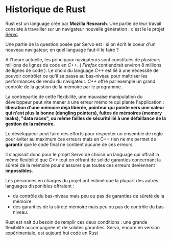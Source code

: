 # Historique de Rust

Rust est un language crée par **Mozilla Research**. Une partie de leur travail consiste à travailler sur un navigateur nouvelle génération : c'est le le projet [Servo](<https://fr.wikipedia.org/wiki/Servo_(moteur_de_rendu)>)

Une partie de la question posée par Servo est : si on écrit le coeur d'un nouveau navigateur; en quel language faut-il le faire ?

A l'heure actuelle, les principaux navigateurs sont constitués de plusieurs millions de lignes de code en _C++_. ( _Firefox_ contiendrait environ 8 millions de lignes de code ). Le choix du language _C++_ est lié à une nécessité de pouvoir contrôler ce qu'il se passe au bas-niveau pour maîtriser les performances de rendu du navigateur. _C++_ offre par exemple un grand contrôle de la gestion de la mémoire par le programme.

La contrepartie de cette flexibilité, une mauvaise manipulation du développeur peut vite mener à une erreur mémoire qui plante l'application : **libération d'une mémoire déjà libérée, pointeur qui pointe vers une valeur qui n'est plus la bonne (dangling pointers), fuites de mémoires (memory leaks), "data races", ou même failles de sécurité lié à une défaillance de la gestion de la mémoire.**

Le développeur peut faire des efforts pour respecter un ensemble de règle pour éviter au maximum ces erreurs mais en C++ rien ne me permet de **garantir** que le code final ne contient aucune de ces erreurs.

Il s'agissait donc pour le projet Servo de choisir un language qui offrait la même flexibilité que _C++_ tout en offrant de solide garanties concernant la sûreté de la mémoire pour s'assurer que toutes ces erreurs deviennent **impossibles**.

Les personnes en charges du projet ont estimé que la plupart des autres languages disponibles offraient :

- du contrôle du bas-niveau mais peu ou pas de garanties de sûreté de la mémoire
- des garanties de la sûreté mémoire mais peu ou pas de contrôle du bas-niveau.

Rust est naît du besoin de remplir ces deux conditions : une grande flexibilité accompagnée et de solides garanties. Servo, encore en version expérimentale, est aujourd'hui codé en Rust
